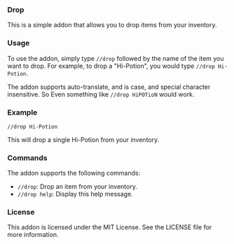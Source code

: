 ### Drop

This is a simple addon that allows you to drop items from your inventory.

### Usage

To use the addon, simply type `//drop` followed by the name of the item you want to drop. For example, to drop a "Hi-Potion", you would type `//drop Hi-Potion`.

The addon supports auto-translate, and is case, and special character insensitive. So Even something like `//drop HiPOTioN` would work. 

### Example

`//drop Hi-Potion`

This will drop a single Hi-Potion from your inventory.

### Commands

The addon supports the following commands:

* `//drop`: Drop an item from your inventory.
* `//drop help`: Display this help message.

### License

This addon is licensed under the MIT License. See the LICENSE file for more information.
